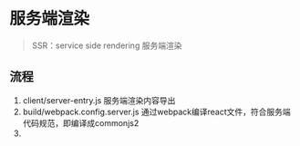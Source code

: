 # 服务端渲染

> SSR：service side rendering 服务端渲染

## 流程
1. client/server-entry.js 服务端渲染内容导出
1. build/webpack.config.server.js 通过webpack编译react文件，符合服务端代码规范，即编译成commonjs2
1. 